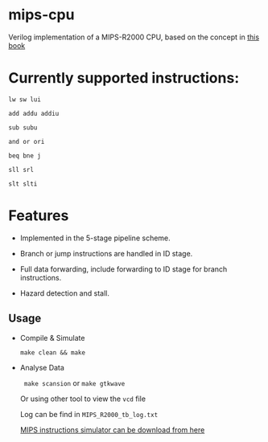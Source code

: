 # mips-cpu
Verilog implementation of a MIPS-R2000 CPU, based on the concept in [this book](<https://www.elsevier.com/books/computer-organization-and-design-mips-edition/patterson/978-0-12-407726-3>)

# Currently supported instructions:

``` lw sw lui  ``` 

 ```add addu addiu ```

 ```sub subu ```

 ```and or ori ```

 ```beq bne j  ```

 ```sll srl ```

 ```slt slti ```

# Features

- Implemented in the 5-stage pipeline scheme.

- Branch or jump instructions are handled in ID stage. 
- Full data forwarding, include forwarding to ID stage for branch instructions. 
- Hazard detection and stall. 

## Usage

- Compile & Simulate

  ``` make clean && make ```

- Analyse Data

  ``` make scansion``` or ``` make gtkwave ```

  Or using other tool to view the ```vcd``` file

  Log can be find in ```MIPS_R2000_tb_log.txt```

  [MIPS instructions simulator can be download from here](<http://courses.missouristate.edu/KenVollmar/mars/>)

